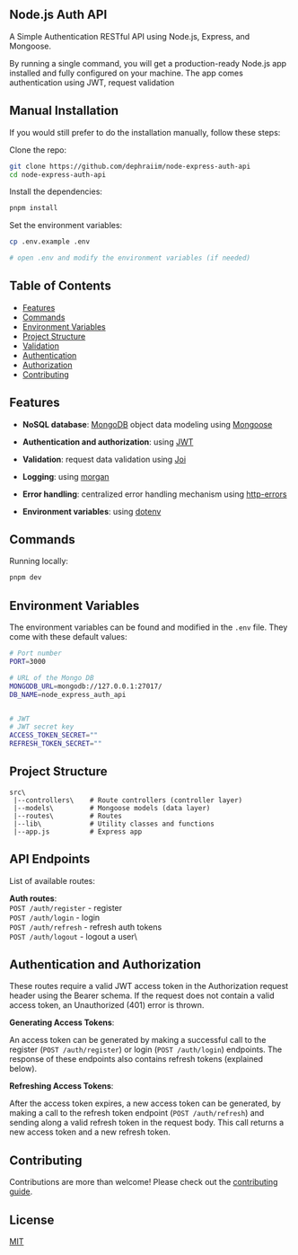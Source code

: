 ## Node.js Auth API

A Simple Authentication RESTful API using Node.js, Express, and Mongoose.

By running a single command, you will get a production-ready Node.js app installed and fully configured on your machine. The app comes authentication using JWT, request validation

 <!-- unit and integration tests, continuous integration, docker support, API documentation, pagination, etc. For more details, check the features list below. -->

## Manual Installation

If you would still prefer to do the installation manually, follow these steps:

Clone the repo:

```bash
git clone https://github.com/dephraiim/node-express-auth-api
cd node-express-auth-api
```

Install the dependencies:

```bash
pnpm install
```

Set the environment variables:

```bash
cp .env.example .env

# open .env and modify the environment variables (if needed)

```

## Table of Contents

- [Features](#features)
- [Commands](#commands)
- [Environment Variables](#environment-variables)
- [Project Structure](#project-structure)
- [Validation](#validation)
- [Authentication](#authentication)
- [Authorization](#authorization)
- [Contributing](#contributing)

## Features

- **NoSQL database**: [MongoDB](https://www.mongodb.com) object data modeling using [Mongoose](https://mongoosejs.com)
- **Authentication and authorization**: using [JWT](http://www.passportjs.org)
- **Validation**: request data validation using [Joi](https://github.com/hapijs/joi)
- **Logging**: using [morgan](https://github.com/expressjs/morgan)

- **Error handling**: centralized error handling mechanism using [http-errors]()

- **Environment variables**: using [dotenv](https://github.com/motdotla/dotenv)
    <!-- - **Security**: set security HTTP headers using [helmet](https://helmetjs.github.io) -->
    <!-- - **Santizing**: sanitize request data against xss and query injection -->
    <!-- - **CORS**: Cross-Origin Resource-Sharing enabled using [cors](https://github.com/expressjs/cors) -->
    <!-- - **Compression**: gzip compression with [compression](https://github.com/expressjs/compression) -->
    <!-- - **CI**: continuous integration with [Travis CI](https://travis-ci.org) -->
    <!-- - **Docker support** -->
    <!-- - **Git hooks**: with [husky](https://github.com/typicode/husky) and [lint-staged](https://github.com/okonet/lint-staged) -->
  <!-- - **Linting**: with [ESLint](https://eslint.org) and [Prettier](https://prettier.io) -->
  <!-- - **Editor config**: consistent editor configuration using [EditorConfig](https://editorconfig.org) -->

    <!-- - **Testing**: unit and integration tests using [Jest](https://jestjs.io) -->

    <!-- - **API documentation**: with [swagger-jsdoc](https://github.com/Surnet/swagger-jsdoc) and [swagger-ui-express](https://github.com/scottie1984/swagger-ui-express) -->

    <!-- - **Process management**: advanced production process management using [PM2](https://pm2.keymetrics.io) -->
  <!-- - **Dependency management**: with [pnpm](https://pnpmpkg.com) -->

## Commands

Running locally:

```bash
pnpm dev
```

## Environment Variables

The environment variables can be found and modified in the `.env` file. They come with these default values:

```bash
# Port number
PORT=3000

# URL of the Mongo DB
MONGODB_URL=mongodb://127.0.0.1:27017/
DB_NAME=node_express_auth_api


# JWT
# JWT secret key
ACCESS_TOKEN_SECRET=""
REFRESH_TOKEN_SECRET=""
```

## Project Structure

```
src\
 |--controllers\    # Route controllers (controller layer)
 |--models\         # Mongoose models (data layer)
 |--routes\         # Routes
 |--lib\            # Utility classes and functions
 |--app.js          # Express app
```

## API Endpoints

List of available routes:

**Auth routes**:\
`POST /auth/register` - register\
`POST /auth/login` - login\
`POST /auth/refresh` - refresh auth tokens\
`POST /auth/logout` - logout a user\

<!-- `POST /auth/forgot-password` - send reset password email\ -->
<!-- `POST /auth/reset-password` - reset password\ -->
<!-- `POST /auth/send-verification-email` - send verification email\ -->
<!-- `POST /auth/verify-email` - verify email -->
<!--
**User routes**:\
`POST /users` - create a user\
`GET /users` - get all users\
`GET /users/:userId` - get user\
`PATCH /users/:userId` - update user\
`DELETE /users/:userId` - delete user -->

## Authentication and Authorization

These routes require a valid JWT access token in the Authorization request header using the Bearer schema. If the request does not contain a valid access token, an Unauthorized (401) error is thrown.

**Generating Access Tokens**:

An access token can be generated by making a successful call to the register (`POST /auth/register`) or login (`POST /auth/login`) endpoints. The response of these endpoints also contains refresh tokens (explained below).

**Refreshing Access Tokens**:

After the access token expires, a new access token can be generated, by making a call to the refresh token endpoint (`POST /auth/refresh`) and sending along a valid refresh token in the request body. This call returns a new access token and a new refresh token.

<!-- ## Authorization -->

<!-- The `auth` middleware can also be used to require certain rights/permissions to access a route.

```javascript
const express = require("express");
const auth = require("../../middlewares/auth");
const userController = require("../../controllers/user.controller");

const router = express.Router();

router.post("/users", auth("manageUsers"), userController.createUser);
```

In the example above, an authenticated user can access this route only if that user has the `manageUsers` permission.

The permissions are role-based. You can view the permissions/rights of each role in the `src/config/roles.js` file.

If the user making the request does not have the required permissions to access this route, a Forbidden (403) error is thrown. -->

<!-- ## Linting

Linting is done using [ESLint](https://eslint.org/) and [Prettier](https://prettier.io).

In this app, ESLint is configured to follow the [Airbnb JavaScript style guide](https://github.com/airbnb/javascript/tree/master/packages/eslint-config-airbnb-base) with some modifications. It also extends [eslint-config-prettier](https://github.com/prettier/eslint-config-prettier) to turn off all rules that are unnecessary or might conflict with Prettier.

To modify the ESLint configuration, update the `.eslintrc.json` file. To modify the Prettier configuration, update the `.prettierrc.json` file.

To prevent a certain file or directory from being linted, add it to `.eslintignore` and `.prettierignore`.

To maintain a consistent coding style across different IDEs, the project contains `.editorconfig` -->

## Contributing

Contributions are more than welcome! Please check out the [contributing guide](CONTRIBUTING.md).

## License

[MIT](LICENSE)
